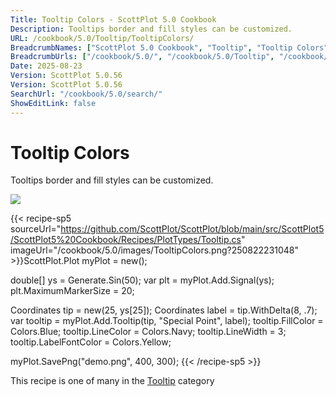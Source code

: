 ```yaml
---
Title: Tooltip Colors - ScottPlot 5.0 Cookbook
Description: Tooltips border and fill styles can be customized.
URL: /cookbook/5.0/Tooltip/TooltipColors/
BreadcrumbNames: ["ScottPlot 5.0 Cookbook", "Tooltip", "Tooltip Colors"]
BreadcrumbUrls: ["/cookbook/5.0/", "/cookbook/5.0/Tooltip", "/cookbook/5.0/Tooltip/TooltipColors"]
Date: 2025-08-23
Version: ScottPlot 5.0.56
Version: ScottPlot 5.0.56
SearchUrl: "/cookbook/5.0/search/"
ShowEditLink: false
---
```



<div class='d-flex align-items-center mt-5'>
<h1 class='me-2 text-dark my-0 border-0'>Tooltip Colors</h1>
</div>

Tooltips border and fill styles can be customized.

[![](/cookbook/5.0/images/TooltipColors.png?250822231048)](/cookbook/5.0/images/TooltipColors.png?250822231048)

{{< recipe-sp5 sourceUrl="https://github.com/ScottPlot/ScottPlot/blob/main/src/ScottPlot5/ScottPlot5%20Cookbook/Recipes/PlotTypes/Tooltip.cs" imageUrl="/cookbook/5.0/images/TooltipColors.png?250822231048" >}}ScottPlot.Plot myPlot = new();

double[] ys = Generate.Sin(50);
var plt = myPlot.Add.Signal(ys);
plt.MaximumMarkerSize = 20;

Coordinates tip = new(25, ys[25]);
Coordinates label = tip.WithDelta(8, .7);
var tooltip = myPlot.Add.Tooltip(tip, "Special Point", label);
tooltip.FillColor = Colors.Blue;
tooltip.LineColor = Colors.Navy;
tooltip.LineWidth = 3;
tooltip.LabelFontColor = Colors.Yellow;

myPlot.SavePng("demo.png", 400, 300);
{{< /recipe-sp5 >}}

<div class='my-5 text-center'>This recipe is one of many in the <a href='/cookbook/5.0/Tooltip'>Tooltip</a> category</div>


